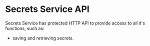 # Secrets Service API

Secrets Service has protected HTTP API to provide access to all it's functions, such as:

- saving and retrieving secrets.
